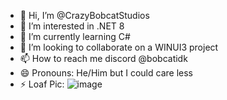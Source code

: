 - 👋 Hi, I’m @CrazyBobcatStudios
- 👀 I’m interested in .NET 8
- 🌱 I’m currently learning C#
- 💞️ I’m looking to collaborate on a WINUI3 project
- 📫 How to reach me discord @bobcatidk
- 😄 Pronouns: He/Him but I could care less
- ⚡ Loaf Pic: ![image](https://github.com/CrazyBobcatStudios/CrazyBobcatStudios/assets/160531044/5ad7da46-158d-4840-be81-6136e178d169)

<!---
CrazyBobcatStudios/CrazyBobcatStudios is a ✨ special ✨ repository because its `README.md` (this file) appears on your GitHub profile.
You can click the Preview link to take a look at your changes.
--->
